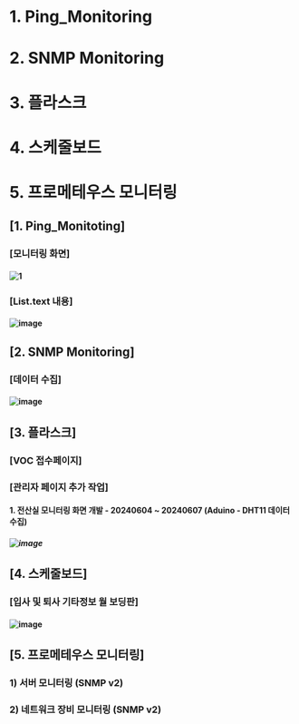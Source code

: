 # 1. Ping_Monitoring
# 2. SNMP Monitoring
# 3. 플라스크
# 4. 스케줄보드
# 5. 프로메테우스 모니터링

## [1. Ping_Monitoting]
### [모니터링 화면]
#### ![1](https://github.com/UNNAMED-Proxy/voc/assets/56819763/733f012c-c038-4542-8d53-e74b2e187732)

### [List.text 내용]
#### ![image](https://github.com/UNNAMED-Proxy/voc/assets/56819763/bd742e93-57d1-4ca0-9f76-89b678bee518)


## [2. SNMP Monitoring]
### [데이터 수집]
#### ![image](https://github.com/UNNAMED-Proxy/voc/assets/56819763/89a58905-00e9-4ef4-a80c-c6ce41a9a952)

## [3. 플라스크]
### [VOC 접수페이지]
### [관리자 페이지 추가 작업]
#### 1. 전산실 모니터링 화면 개발 - 20240604 ~ 20240607 (Aduino - DHT11 데이터 수집)
##### ![image](https://github.com/UNNAMED-Proxy/Monitoring/assets/56819763/6b992c8f-27cf-4664-b3c2-998c622832c6)


## [4. 스케줄보드]
### [입사 및 퇴사 기타정보 월 보딩판]
#### ![image](https://github.com/UNNAMED-Proxy/Monitoring/assets/56819763/5f8a569f-0add-48e1-84be-0910e0839f19)

## [5. 프로메테우스 모니터링]
### 1) 서버 모니터링 (SNMP v2)
### 2) 네트워크 장비 모니터링 (SNMP v2)
